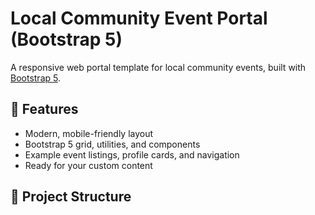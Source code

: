 # Local Community Event Portal (Bootstrap 5)

A responsive web portal template for local community events, built with [Bootstrap 5](https://getbootstrap.com/).

## 🚀 Features

- Modern, mobile-friendly layout
- Bootstrap 5 grid, utilities, and components
- Example event listings, profile cards, and navigation
- Ready for your custom content

## 📂 Project Structure

